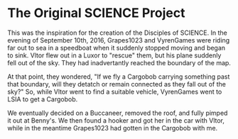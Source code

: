 # The Original SCIENCE Project

This was the inspiration for the creation of the Disciples of SCIENCE. In the evening of September 10th, 2016, <span>Grapes1023</span> and <span>VyrenGames</span> were riding far out to sea in a speedboat when it suddenly stopped moving and began to sink. <span>Vltor</span> flew out in a Luxor to "rescue" them, but his plane suddenly fell out of the sky. They had inadvertantly reached the boundary of the map. 

At that point, they wondered, "If we fly a Cargobob carrying something past that boundary, will they detatch or remain connected as they fall out of the sky?" So, while <span>Vltor</span> went to find a suitable vehicle, <span>VyrenGames</span> went to LSIA to get a Cargobob. 

We eventually decided on a Buccaneer, removed the roof, and fully pimped it out at Benny's. We then found a hooker and got her in the car with <span>Vltor</span>, while in the meantime <span>Grapes1023</span> had gotten in the Cargobob with me. 